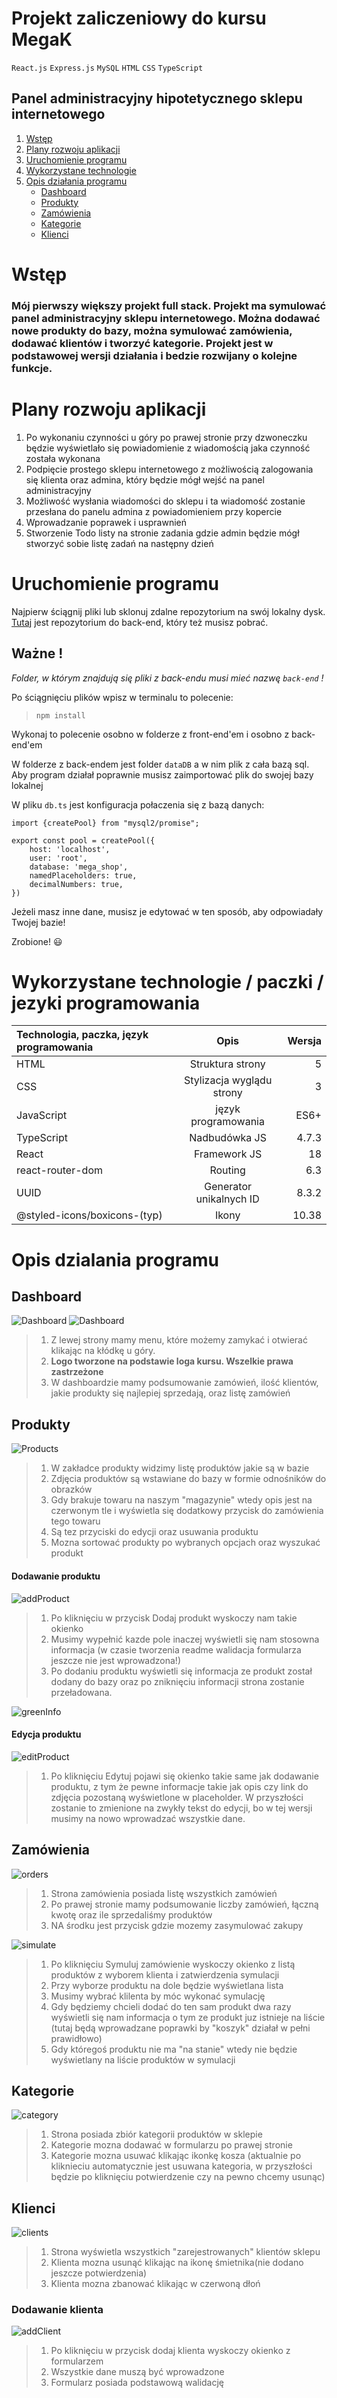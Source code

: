 # Projekt zaliczeniowy do kursu MegaK

`React.js` `Express.js` `MySQL` `HTML` `CSS` `TypeScript`

## Panel administracyjny hipotetycznego sklepu internetowego

1. [Wstęp](#Wstęp)
2. [Plany rozwoju aplikacji](#plany-rozwoju-aplikacji)
3. [Uruchomienie programu](#uruchomienie-programu)
4. [Wykorzystane technologie](#wykorzystane-technologie--paczki--jezyki-programowania)
5. [Opis działania programu](#opis-dzialania-programu)
    - [Dashboard](##dashboard)
    - [Produkty](##produkty)
    - [Zamówienia](##Zamówienia)
    - [Kategorie](##Kategorie)
    - [Klienci](##Klienci)

# Wstęp

### Mój pierwszy większy projekt full stack. Projekt ma symulować panel administracyjny sklepu internetowego. Można dodawać nowe produkty do bazy, można symulować zamówienia, dodawać klientów i tworzyć kategorie. Projekt jest w podstawowej wersji działania i bedzie rozwijany o kolejne funkcje.

# Plany rozwoju aplikacji

1. Po wykonaniu czynności u góry po prawej stronie przy dzwoneczku będzie wyświetlało się powiadomienie z wiadomością jaka czynność została wykonana
2. Podpięcie prostego sklepu internetowego z możliwością zalogowania się klienta oraz admina, który będzie mógł wejść na panel administracyjny
3. Możliwość wysłania wiadomości do sklepu i ta wiadomość zostanie przesłana do panelu admina z powiadomieniem przy kopercie
4. Wprowadzanie poprawek i usprawnień
5. Stworzenie Todo listy na stronie zadania gdzie admin będzie mógł stworzyć sobie listę zadań na następny dzień

# Uruchomienie programu

Najpierw ściągnij pliki lub sklonuj zdalne repozytorium na swój lokalny
dysk. [Tutaj](https://github.com/hugobosy/endProject-megaK-back) jest repozytorium do back-end, który też musisz pobrać.

## Ważne !

_Folder, w którym znajdują się pliki z back-endu musi mieć nazwę `back-end` !_

Po ściągnięciu plików wpisz w terminalu to polecenie:
> `npm install`

Wykonaj to polecenie osobno w folderze z front-end'em i osobno z back-end'em

W folderze z back-endem jest folder `dataDB` a w nim plik z cała bazą sql. Aby program działał poprawnie musisz
zaimportować plik do swojej bazy lokalnej

W pliku `db.ts` jest konfiguracja połaczenia się z bazą danych:

```
import {createPool} from "mysql2/promise";

export const pool = createPool({
    host: 'localhost',
    user: 'root',
    database: 'mega_shop',
    namedPlaceholders: true,
    decimalNumbers: true,
})
```

Jeżeli masz inne dane, musisz je edytować w ten sposób, aby odpowiadały Twojej bazie!

Zrobione! :smiley:

# Wykorzystane technologie / paczki / jezyki programowania

| Technologia, paczka, język programowania |           Opis            |  Wersja                |
|:---                                      |:-------------------------:|-----------------------:|
|HTML                                     |     Struktura strony      | 5|
|CSS| Stylizacja wyglądu strony |3|
|JavaScript|    język programowania    |ES6+|
|TypeScript|       Nadbudówka JS       |4.7.3|
|React|       Framework JS        |18|
|react-router-dom| Routing|6.3|
|UUID|Generator unikalnych ID|8.3.2|
|@styled-icons/boxicons-(typ)| Ikony |10.38|

# Opis dzialania programu

## Dashboard

![Dashboard](./images/dashboard.png)
![Dashboard](./images/dashboard2.png)

> 1. Z lewej strony mamy menu, które możemy zamykać i otwierać klikając na kłódkę u góry.
> 2. __Logo tworzone na podstawie loga kursu. Wszelkie prawa zastrzeżone__
> 3. W dashboardzie mamy podsumowanie zamówień, ilość klientów, jakie produkty się najlepiej sprzedają, oraz listę zamówień

## Produkty

![Products](./images/products.png)

> 1. W zakładce produkty widzimy listę produktów jakie są w bazie
> 2. Zdjęcia produktów są wstawiane do bazy w formie odnośników do obrazków
> 3. Gdy brakuje towaru na naszym "magazynie" wtedy opis jest na czerwonym tle i wyświetla się dodatkowy przycisk do zamówienia tego towaru
> 4. Są tez przyciski do edycji oraz usuwania produktu
> 5. Mozna sortować produkty po wybranych opcjach oraz wyszukać produkt

#### Dodawanie produktu
![addProduct](./images/addProduct.png)

> 1. Po kliknięciu w przycisk Dodaj produkt wyskoczy nam takie okienko
> 2. Musimy wypełnić kazde pole inaczej wyświetli się nam stosowna informacja (w czasie tworzenia readme walidacja formularza jeszcze nie jest wprowadzona!)
> 3. Po dodaniu produktu wyświetli się informacja ze produkt został dodany do bazy oraz po zniknięciu informacji strona zostanie przeładowana.

![greenInfo](./images/greenInfo.png)

#### Edycja produktu
![editProduct](./images/editProduct.png)

> 1. Po kliknięciu Edytuj pojawi się okienko takie same jak dodawanie produktu, z tym że pewne informacje takie jak opis czy link do zdjęcia pozostaną wyświetlone w placeholder. W przyszłości zostanie to zmienione na zwykły tekst do edycji, bo w tej wersji musimy na nowo wprowadzać wszystkie dane.

## Zamówienia
![orders](./images/orders.png)

> 1. Strona zamówienia posiada listę wszystkich zamówień
> 2. Po prawej stronie mamy podsumowanie liczby zamówień, łączną kwotę oraz ile sprzedaliśmy produktów
> 3. NA środku jest przycisk gdzie mozemy zasymulować zakupy

![simulate](./images/sim.png)

> 1. Po kliknięciu Symuluj zamówienie wyskoczy okienko z listą produktów z wyborem klienta i zatwierdzenia symulacji
> 2. Przy wyborze produktu na dole będzie wyświetlana lista
> 3. Musimy wybrać klilenta by móc wykonać symulację
> 4. Gdy będziemy chcieli dodać do ten sam produkt dwa razy wyświetli się nam informacja o tym ze produkt juz istnieje na liście (tutaj będą wprowadzane poprawki by "koszyk" działał w pełni prawidłowo)
> 5. Gdy któregoś produktu nie ma "na stanie" wtedy nie będzie wyświetlany na liście produktów w symulacji

## Kategorie

![category](./images/category.png)

> 1. Strona posiada zbiór kategorii produktów w sklepie
> 2. Kategorie mozna dodawać w formularzu po prawej stronie
> 3. Kategorie mozna usuwać klikając ikonkę kosza (aktualnie po kliknieciu automatycznie jest usuwana kategoria, w przyszłości będzie po kliknięciu potwierdzenie czy na pewno chcemy usunąc)

## Klienci

![clients](./images/clients.png)

> 1. Strona wyświetla wszystkich "zarejestrowanych" klientów sklepu
> 2. Klienta mozna usunąć klikając na ikonę śmietnika(nie dodano jeszcze potwierdzenia)
> 3. Klienta mozna zbanować klikając w czerwoną dłoń

### Dodawanie klienta

![addClient](./images/addClient.png)

> 1. Po kliknięciu w przycisk dodaj klienta wyskoczy okienko z formularzem
> 2. Wszystkie dane muszą być wprowadzone
> 3. Formularz posiada podstawową walidację
